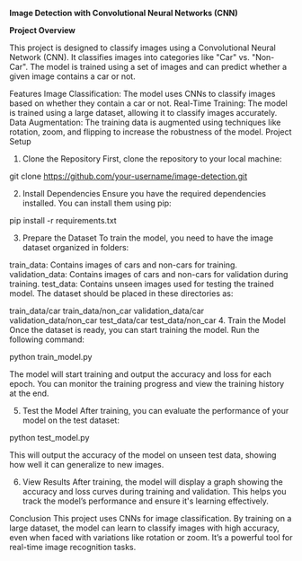 **Image Detection with Convolutional Neural Networks (CNN)**

**Project Overview**

This project is designed to classify images using a Convolutional Neural Network (CNN). It classifies images into categories like "Car" vs. "Non-Car". The model is trained using a set of images and can predict whether a given image contains a car or not.

Features
Image Classification: The model uses CNNs to classify images based on whether they contain a car or not.
Real-Time Training: The model is trained using a large dataset, allowing it to classify images accurately.
Data Augmentation: The training data is augmented using techniques like rotation, zoom, and flipping to increase the robustness of the model.
Project Setup
1. Clone the Repository 
First, clone the repository to your local machine:

git clone https://github.com/your-username/image-detection.git

2. Install Dependencies
Ensure you have the required dependencies installed. You can install them using pip:

pip install -r requirements.txt

3. Prepare the Dataset
To train the model, you need to have the image dataset organized in folders:

train_data: Contains images of cars and non-cars for training.
validation_data: Contains images of cars and non-cars for validation during training.
test_data: Contains unseen images used for testing the trained model.
The dataset should be placed in these directories as:

train_data/car
train_data/non_car
validation_data/car
validation_data/non_car
test_data/car
test_data/non_car
4. Train the Model
Once the dataset is ready, you can start training the model. Run the following command:

python train_model.py

The model will start training and output the accuracy and loss for each epoch. You can monitor the training progress and view the training history at the end.

5. Test the Model
After training, you can evaluate the performance of your model on the test dataset:

python test_model.py

This will output the accuracy of the model on unseen test data, showing how well it can generalize to new images.

6. View Results
After training, the model will display a graph showing the accuracy and loss curves during training and validation. This helps you track the model’s performance and ensure it's learning effectively.

Conclusion
This project uses CNNs for image classification. By training on a large dataset, the model can learn to classify images with high accuracy, even when faced with variations like rotation or zoom. It’s a powerful tool for real-time image recognition tasks.
